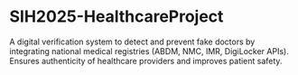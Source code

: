 # SIH2025-HealthcareProject
A digital verification system to detect and prevent fake doctors by integrating national medical registries (ABDM, NMC, IMR, DigiLocker APIs). Ensures authenticity of healthcare providers and improves patient safety.

